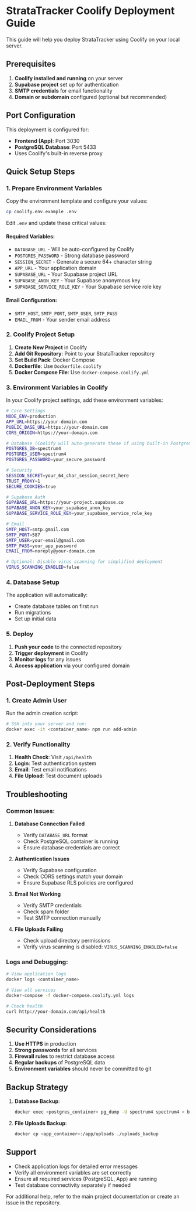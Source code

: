 # StrataTracker Coolify Deployment Guide

This guide will help you deploy StrataTracker using Coolify on your local server.

## Prerequisites

1. **Coolify installed and running** on your server
2. **Supabase project** set up for authentication
3. **SMTP credentials** for email functionality
4. **Domain or subdomain** configured (optional but recommended)

## Port Configuration

This deployment is configured for:
- **Frontend (App)**: Port 3030
- **PostgreSQL Database**: Port 5433
- Uses Coolify's built-in reverse proxy

## Quick Setup Steps

### 1. Prepare Environment Variables

Copy the environment template and configure your values:

```bash
cp coolify.env.example .env
```

Edit `.env` and update these critical values:

#### Required Variables:
- `DATABASE_URL` - Will be auto-configured by Coolify
- `POSTGRES_PASSWORD` - Strong database password
- `SESSION_SECRET` - Generate a secure 64+ character string
- `APP_URL` - Your application domain
- `SUPABASE_URL` - Your Supabase project URL
- `SUPABASE_ANON_KEY` - Your Supabase anonymous key
- `SUPABASE_SERVICE_ROLE_KEY` - Your Supabase service role key

#### Email Configuration:
- `SMTP_HOST`, `SMTP_PORT`, `SMTP_USER`, `SMTP_PASS`
- `EMAIL_FROM` - Your sender email address

### 2. Coolify Project Setup

1. **Create New Project** in Coolify
2. **Add Git Repository**: Point to your StrataTracker repository
3. **Set Build Pack**: Docker Compose
4. **Dockerfile**: Use `Dockerfile.coolify`
5. **Docker Compose File**: Use `docker-compose.coolify.yml`

### 3. Environment Variables in Coolify

In your Coolify project settings, add these environment variables:

```bash
# Core Settings
NODE_ENV=production
APP_URL=https://your-domain.com
PUBLIC_BASE_URL=https://your-domain.com
CORS_ORIGIN=https://your-domain.com

# Database (Coolify will auto-generate these if using built-in PostgreSQL)
POSTGRES_DB=spectrum4
POSTGRES_USER=spectrum4
POSTGRES_PASSWORD=your_secure_password

# Security
SESSION_SECRET=your_64_char_session_secret_here
TRUST_PROXY=1
SECURE_COOKIES=true

# Supabase Auth
SUPABASE_URL=https://your-project.supabase.co
SUPABASE_ANON_KEY=your_supabase_anon_key
SUPABASE_SERVICE_ROLE_KEY=your_supabase_service_role_key

# Email
SMTP_HOST=smtp.gmail.com
SMTP_PORT=587
SMTP_USER=your-email@gmail.com
SMTP_PASS=your_app_password
EMAIL_FROM=noreply@your-domain.com

# Optional: Disable virus scanning for simplified deployment
VIRUS_SCANNING_ENABLED=false
```

### 4. Database Setup

The application will automatically:
- Create database tables on first run
- Run migrations
- Set up initial data

### 5. Deploy

1. **Push your code** to the connected repository
2. **Trigger deployment** in Coolify
3. **Monitor logs** for any issues
4. **Access application** via your configured domain

## Post-Deployment Steps

### 1. Create Admin User

Run the admin creation script:

```bash
# SSH into your server and run:
docker exec -it <container_name> npm run add-admin
```

### 2. Verify Functionality

1. **Health Check**: Visit `/api/health`
2. **Login**: Test authentication system
3. **Email**: Test email notifications
4. **File Upload**: Test document uploads

## Troubleshooting

### Common Issues:

1. **Database Connection Failed**
   - Verify `DATABASE_URL` format
   - Check PostgreSQL container is running
   - Ensure database credentials are correct

2. **Authentication Issues**
   - Verify Supabase configuration
   - Check CORS settings match your domain
   - Ensure Supabase RLS policies are configured

3. **Email Not Working**
   - Verify SMTP credentials
   - Check spam folder
   - Test SMTP connection manually

4. **File Uploads Failing**
   - Check upload directory permissions
   - Verify virus scanning is disabled: `VIRUS_SCANNING_ENABLED=false`

### Logs and Debugging:

```bash
# View application logs
docker logs <container_name>

# View all services
docker-compose -f docker-compose.coolify.yml logs

# Check health
curl http://your-domain.com/api/health
```

## Security Considerations

1. **Use HTTPS** in production
2. **Strong passwords** for all services
3. **Firewall rules** to restrict database access
4. **Regular backups** of PostgreSQL data
5. **Environment variables** should never be committed to git

## Backup Strategy

1. **Database Backup**:
   ```bash
   docker exec <postgres_container> pg_dump -U spectrum4 spectrum4 > backup.sql
   ```

2. **File Uploads Backup**:
   ```bash
   docker cp <app_container>:/app/uploads ./uploads_backup
   ```

## Support

- Check application logs for detailed error messages
- Verify all environment variables are set correctly
- Ensure all required services (PostgreSQL, App) are running
- Test database connectivity separately if needed

For additional help, refer to the main project documentation or create an issue in the repository.